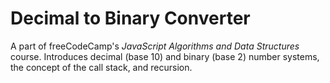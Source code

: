 # Decimal to Binary Converter

A part of freeCodeCamp's *JavaScript Algorithms and Data Structures* course. Introduces decimal (base 10) and binary (base 2) number systems, the concept of the call stack, and recursion.